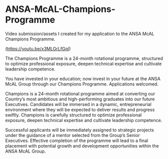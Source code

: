 # ANSA-McAL-Champions-Programme
Video submission/assets I created for my application to the ANSA McAL Champions Programme.

(https://youtu.be/x3MLGrLfGqI)

The Champions Programme is a 24-month rotational programme, structured to optimize professional exposure, deepen technical expertise and cultivate leadership competence.

You have invested in your education; now invest in your future at the ANSA McAL Group through our Champions Programme. Applications welcomed.

Champions is a 24-month rotational programme aimed at converting our Country’s most ambitious and high-performing graduates into our future Executives. Candidates will be immersed in a dynamic, entrepreneurial environment where they will be expected to deliver results and progress swiftly. Champions is carefully structured to optimize professional exposure, deepen technical expertise and cultivate leadership competence.

Successful applicants will be immediately assigned to strategic projects under the guidance of a mentor selected from the Group’s Senior Executives. Effective completion of the programme will lead to a final placement with potential growth and development opportunities within the ANSA McAL Group. 
